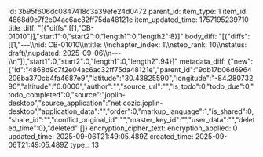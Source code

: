 id: 3b95f606dc0847418c3a39efe24d0472
parent_id: 
item_type: 1
item_id: 4868d9c7f2e04ac6ac32ff75da48121e
item_updated_time: 1757195239710
title_diff: "[{\"diffs\":[[1,\"CB-01010\"]],\"start1\":0,\"start2\":0,\"length1\":0,\"length2\":8}]"
body_diff: "[{\"diffs\":[[1,\"---\\\nid: CB-01010\\\ntitle: \\\nchapter_index: 1\\\nstep_rank: 10\\\nstatus: draft\\\nupdated: 2025-09-06\\\n---\\\n\"]],\"start1\":0,\"start2\":0,\"length1\":0,\"length2\":94}]"
metadata_diff: {"new":{"id":"4868d9c7f2e04ac6ac32ff75da48121e","parent_id":"9db17b06d6964206ba370cb4fa4687e9","latitude":"30.43825590","longitude":"-84.28073290","altitude":"0.0000","author":"","source_url":"","is_todo":0,"todo_due":0,"todo_completed":0,"source":"joplin-desktop","source_application":"net.cozic.joplin-desktop","application_data":"","order":0,"markup_language":1,"is_shared":0,"share_id":"","conflict_original_id":"","master_key_id":"","user_data":"","deleted_time":0},"deleted":[]}
encryption_cipher_text: 
encryption_applied: 0
updated_time: 2025-09-06T21:49:05.489Z
created_time: 2025-09-06T21:49:05.489Z
type_: 13